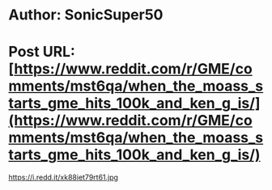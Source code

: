# Author: SonicSuper50
# Post URL: [https://www.reddit.com/r/GME/comments/mst6qa/when_the_moass_starts_gme_hits_100k_and_ken_g_is/](https://www.reddit.com/r/GME/comments/mst6qa/when_the_moass_starts_gme_hits_100k_and_ken_g_is/)


https://i.redd.it/xk88iet79rt61.jpg